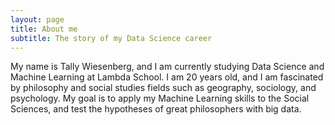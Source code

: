 ```yaml
---
layout: page
title: About me
subtitle: The story of my Data Science career
---
```


My name is Tally Wiesenberg, and I am currently studying Data Science and Machine Learning at Lambda School. I am 20 years old, and I am fascinated by philosophy and social studies fields such as geography, sociology, and psychology. My goal is to apply my Machine Learning skills to the Social Sciences, and test the hypotheses of great philosophers with big data.



